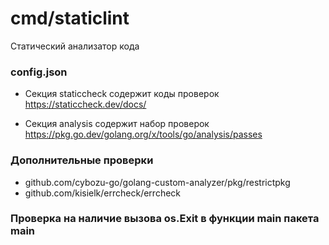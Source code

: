 # cmd/staticlint

Статический анализатор кода

### config.json

 - Секция staticcheck содержит коды проверок https://staticcheck.dev/docs/

 - Секция analysis содержит набор проверок https://pkg.go.dev/golang.org/x/tools/go/analysis/passes

### Дополнительные проверки
 - github.com/cybozu-go/golang-custom-analyzer/pkg/restrictpkg
 - github.com/kisielk/errcheck/errcheck

### Проверка на наличие вызова os.Exit в функции main пакета main